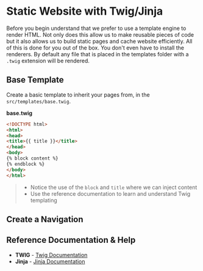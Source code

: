 # Static Website with Twig/Jinja

Before you begin understand that we prefer to use a template engine to render HTML.  Not only does this allow us to make reusable pieces of code but it also allows us to
build static pages and cache website efficiently.  All of this is done for you out of the box.  You don't even have to install the renderers. By default any file that is placed
in the templates folder with a `.twig` extension will be rendered.


## Base Template

Create a basic template to inherit your pages from, in the `src/templates/base.twig`.

**base.twig**
```html
<!DOCTYPE html>
<html>
<head>
<title>{{ title }}</title>
</head>
<body>
{% block content %}
{% endblock %}
</body>
</html>
```
>- Notice the use of the `block` and `title` where we can inject content
>- Use the reference documentation to learn and understand Twig templating

## Create a Navigation 


## Reference Documentation & Help

- **TWIG** - [Twig Documentation](https://twig.symfony.com/doc/)
- **Jinja** - [Jinja Documentation](https://jinja.palletsprojects.com/en/3.1.x/)
